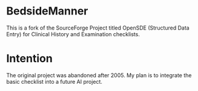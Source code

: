 # BedsideManner

This is a fork of the SourceForge Project titled OpenSDE (Structured Data Entry) for Clinical History and Examination checklists.

# Intention
The original project was abandoned after 2005. My plan is to integrate the basic checklist into a future AI project.

